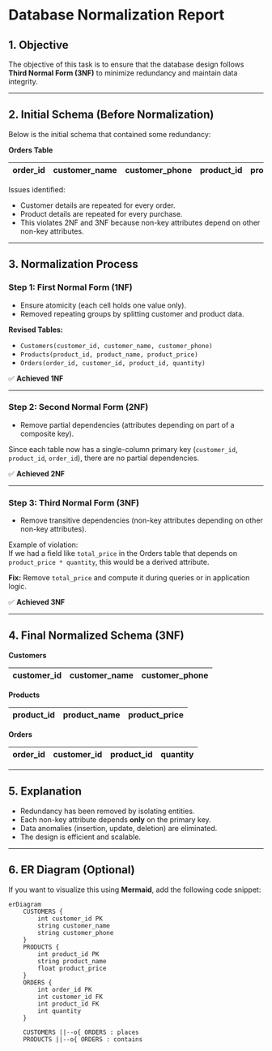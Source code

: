 # Database Normalization Report

## 1. Objective

The objective of this task is to ensure that the database design follows **Third Normal Form (3NF)** to minimize redundancy and maintain data integrity.

---

## 2. Initial Schema (Before Normalization)

Below is the initial schema that contained some redundancy:

**Orders Table**

| order_id | customer_name | customer_phone | product_id | product_name | product_price | quantity |
| -------- | ------------- | -------------- | ---------- | ------------ | ------------- | -------- |

Issues identified:

- Customer details are repeated for every order.
- Product details are repeated for every purchase.
- This violates 2NF and 3NF because non-key attributes depend on other non-key attributes.

---

## 3. Normalization Process

### **Step 1: First Normal Form (1NF)**

- Ensure atomicity (each cell holds one value only).
- Removed repeating groups by splitting customer and product data.

**Revised Tables:**

- `Customers(customer_id, customer_name, customer_phone)`
- `Products(product_id, product_name, product_price)`
- `Orders(order_id, customer_id, product_id, quantity)`

✅ **Achieved 1NF**

---

### **Step 2: Second Normal Form (2NF)**

- Remove partial dependencies (attributes depending on part of a composite key).

Since each table now has a single-column primary key (`customer_id`, `product_id`, `order_id`), there are no partial dependencies.

✅ **Achieved 2NF**

---

### **Step 3: Third Normal Form (3NF)**

- Remove transitive dependencies (non-key attributes depending on other non-key attributes).

Example of violation:  
If we had a field like `total_price` in the Orders table that depends on `product_price * quantity`, this would be a derived attribute.

**Fix:** Remove `total_price` and compute it during queries or in application logic.

✅ **Achieved 3NF**

---

## 4. Final Normalized Schema (3NF)

**Customers**

| customer_id | customer_name | customer_phone |
| ----------- | ------------- | -------------- |

**Products**

| product_id | product_name | product_price |
| ---------- | ------------ | ------------- |

**Orders**

| order_id | customer_id | product_id | quantity |
| -------- | ----------- | ---------- | -------- |

---

## 5. Explanation

- Redundancy has been removed by isolating entities.
- Each non-key attribute depends **only** on the primary key.
- Data anomalies (insertion, update, deletion) are eliminated.
- The design is efficient and scalable.

---

## 6. ER Diagram (Optional)

If you want to visualize this using **Mermaid**, add the following code snippet:

```mermaid
erDiagram
    CUSTOMERS {
        int customer_id PK
        string customer_name
        string customer_phone
    }
    PRODUCTS {
        int product_id PK
        string product_name
        float product_price
    }
    ORDERS {
        int order_id PK
        int customer_id FK
        int product_id FK
        int quantity
    }

    CUSTOMERS ||--o{ ORDERS : places
    PRODUCTS ||--o{ ORDERS : contains
